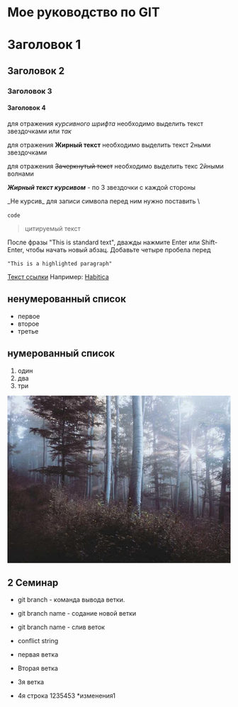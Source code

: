 # Мое руководство по GIT

# Заголовок 1
## Заголовок 2
### Заголовок 3
#### Заголовок 4

для отражения *курсивного* *шрифта* необходимо выделить текст звездочками
 или _так_ 

для отражения **Жирный текст** необходимо выделить текст 2ными звездочками

для отражения ~~Зачеркнутый текст~~ необходимо выделить текс 2йными волнами

***Жирный текст курсивом*** - по 3 звездочки с каждой стороны

\_Не курсив\_ для записи  символа перед ним нужно поставить \

`code`

> цитируемый текст

После фразы "This is standard text", дважды нажмите Enter или Shift-Enter, чтобы начать новый абзац. Добавьте четыре пробела перед

    "This is a highlighted paragraph"


[Текст ссылки](URL_ссылки)
Например:
[Habitica](https://habitica.com)

## ненумерованный список
* первое
* второе
* третье
## нумерованный список
1. один
2. два
3. три

![forest](/877-800x600.jpg)
## 2 Семинар 

* git branch - команда вывода ветки.
* git branch name - содание новой ветки
* git branch name - слив веток

* conflict string
* первая ветка
* Вторая ветка
* 3я ветка
* 4я строка
1235453
*изменения1
